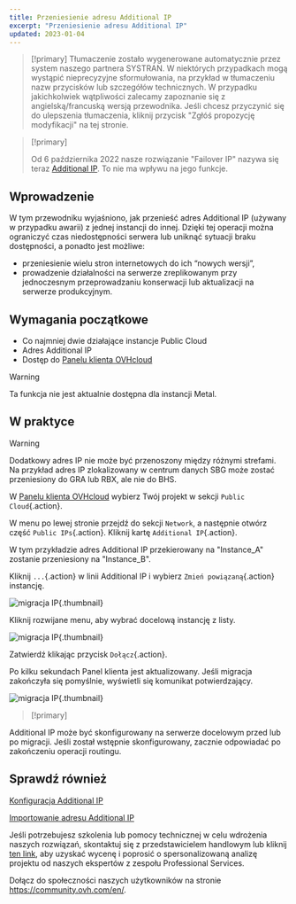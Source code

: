```yaml
---
title: Przeniesienie adresu Additional IP
excerpt: "Przeniesienie adresu Additional IP"
updated: 2023-01-04
---
```


> [!primary]
> Tłumaczenie zostało wygenerowane automatycznie przez system naszego partnera SYSTRAN. W niektórych przypadkach mogą wystąpić nieprecyzyjne sformułowania, na przykład w tłumaczeniu nazw przycisków lub szczegółów technicznych. W przypadku jakichkolwiek wątpliwości zalecamy zapoznanie się z angielską/francuską wersją przewodnika. Jeśli chcesz przyczynić się do ulepszenia tłumaczenia, kliknij przycisk "Zgłóś propozycję modyfikacji" na tej stronie.
>

> [!primary]
>
> Od 6 października 2022 nasze rozwiązanie "Failover IP" nazywa się teraz [Additional IP](https://www.ovhcloud.com/pl/network/additional-ip/). To nie ma wpływu na jego funkcje.
>

## Wprowadzenie

W tym przewodniku wyjaśniono, jak przenieść adres Additional IP (używany w przypadku awarii) z jednej instancji do innej. Dzięki tej operacji można ograniczyć czas niedostępności serwera lub uniknąć sytuacji braku dostępności, a ponadto jest możliwe:

- przeniesienie wielu stron internetowych do ich “nowych wersji”,
- prowadzenie działalności na serwerze zreplikowanym przy jednoczesnym przeprowadzaniu konserwacji lub aktualizacji na serwerze produkcyjnym.

## Wymagania początkowe

- Co najmniej dwie działające instancje Public Cloud
- Adres Additional IP
- Dostęp do [Panelu klienta OVHcloud](https://www.ovh.com/auth/?action=gotomanager&from=https://www.ovh.pl/&ovhSubsidiary=pl)

> [!warning]
> Ta funkcja nie jest aktualnie dostępna dla instancji Metal.
>

## W praktyce

> [!warning]
>
> Dodatkowy adres IP nie może być przenoszony między różnymi strefami. Na przykład adres IP zlokalizowany w centrum danych SBG może zostać przeniesiony do GRA lub RBX, ale nie do BHS.
>

W [Panelu klienta OVHcloud](https://www.ovh.com/auth/?action=gotomanager&from=https://www.ovh.pl/&ovhSubsidiary=pl) wybierz Twój projekt w sekcji `Public Cloud`{.action}.

W menu po lewej stronie przejdź do sekcji `Network`, a następnie otwórz część `Public IPs`{.action}. Kliknij kartę `Additional IP`{.action}.

W tym przykładzie adres Additional IP przekierowany na "Instance_A" zostanie przeniesiony na "Instance_B".

Kliknij `...`{.action} w linii Additional IP i wybierz `Zmień powiązaną`{.action} instancję.

![migracja IP](images/migrateip_01.png){.thumbnail}

Kliknij rozwijane menu, aby wybrać docelową instancję z listy.

![migracja IP](images/migrateip_02.png){.thumbnail}

Zatwierdź klikając przycisk `Dołącz`{.action}.

Po kilku sekundach Panel klienta jest aktualizowany. Jeśli migracja zakończyła się pomyślnie, wyświetli się komunikat potwierdzający.

![migracja IP](images/migrateip_03.png){.thumbnail}

> [!primary]
>
Additional IP może być skonfigurowany na serwerze docelowym przed lub po migracji. Jeśli został wstępnie skonfigurowany, zacznie odpowiadać po zakończeniu operacji routingu.
>

## Sprawdź również

[Konfiguracja Additional IP](/pages/public_cloud/public_cloud_network_services/getting-started-04-configure-additional-ip-to-instance)

[Importowanie adresu Additional IP](/pages/public_cloud/public_cloud_network_services/additional-ip-import)
 
Jeśli potrzebujesz szkolenia lub pomocy technicznej w celu wdrożenia naszych rozwiązań, skontaktuj się z przedstawicielem handlowym lub kliknij [ten link](https://www.ovhcloud.com/pl/professional-services/), aby uzyskać wycenę i poprosić o spersonalizowaną analizę projektu od naszych ekspertów z zespołu Professional Services.

Dołącz do społeczności naszych użytkowników na stronie <https://community.ovh.com/en/>.


